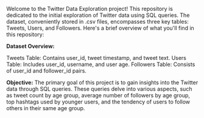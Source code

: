 Welcome to the Twitter Data Exploration project! This repository is dedicated to the initial exploration of Twitter data using SQL queries. The dataset, conveniently stored in .csv files, encompasses three key tables: Tweets, Users, and Followers. Here's a brief overview of what you'll find in this repository:

**Dataset Overview:**

Tweets Table: Contains user_id, tweet timestamp, and tweet text.
Users Table: Includes user_id, username, and user age.
Followers Table: Consists of user_id and follower_id pairs.

**Objective:**
The primary goal of this project is to gain insights into the Twitter data through SQL queries. These queries delve into various aspects, such as tweet count by age group, average number of followers by age group, top hashtags used by younger users, and the tendency of users to follow others in their same age group.
